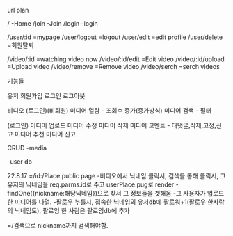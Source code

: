 url plan

/ -Home
/join -Join
/login -login

/user/:id =mypage
/user/logout =logout
/user/edit =edit profile
/user/delete =회원탈퇴

/video/:id =watching video now
/video/:id/edit =Edit video
/video/:id/upload =Upload video
/video/remove =Remove video
/video/serch =serch videos

기능들

유저
회원가입
로그인
로그아웃

비디오
(로그인)(비회원)
미디어 열람 - 조회수 증가(증가방식)
미디어 검색 - 필터

(로그인)
미디어 업로드
미디어 수정
미디어 삭제
미디어 코멘트 - 대댓글,삭제,고정,신고
미디어 추천
미디어 신고

CRUD
-media

-user
db

22.8.17
=/id:/Place public page 
    -비디오에서 닉네임 클릭시, 검색을 통해 클릭시, 그 유저의 닉네임을 req.parms.id로 주고 userPlace.pug로 render
    -findOne({nickname:해당닉네임})으로 찾서 그 정보들을 겟해옴 
    -그 사용자가 업로드한 미디어를 나열. 
    -팔로우 누를시, 접속한 닉네임의 유저db에 팔로워+1(팔로우 한사람의 닉네임도), 팔로잉 한 사람은 팔로잉db에 추가


=/검색으로 nickname까지 검색해야함.
